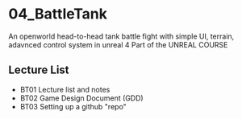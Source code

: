 # 04_BattleTank
An openworld head-to-head tank battle fight with simple UI, terrain, adavnced control system in unreal 4
Part of the UNREAL COURSE

## Lecture List
* BT01 Lecture list and notes
* BT02 Game Design Document (GDD)
* BT03 Setting up a github "repo"
